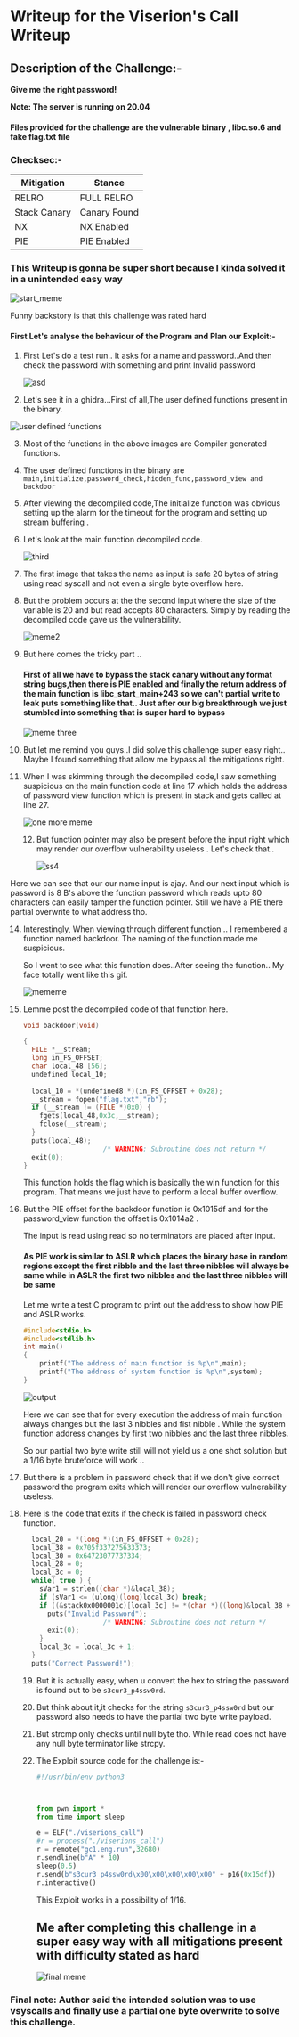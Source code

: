 # Writeup for the Viserion's Call Writeup 

## Description of the Challenge:-

<b> Give me the right password!</b>

<b>Note: The server is running on 20.04 </b>



#### Files provided for the challenge are the vulnerable binary , libc.so.6 and fake flag.txt file

### Checksec:-



| Mitigation   | Stance       |
| ------------ | ------------ |
| RELRO        | FULL RELRO   |
| Stack Canary | Canary Found |
| NX           | NX Enabled   |
| PIE          | PIE Enabled  |



### This Writeup is gonna be super short because I kinda solved it in a unintended easy way



![start_meme](https://memegenerator.net/img/instances/65717385/okay-then-lets-begin.jpg)

Funny backstory is that this challenge was rated hard 

#### First Let's analyse the behaviour of the Program and Plan our Exploit:-

1) First Let's do a test run.. It asks for a name and password..And then check the password with something and print Invalid password

   ![asd](https://raw.githubusercontent.com/vital-information-resource-under-siege/PWN-Challenges/main/inctf-pro-finals/viserions_call/writeup-images/first.png)





2. Let's see it in a ghidra...First of all,The user defined functions present in the binary.

![user defined functions](https://raw.githubusercontent.com/vital-information-resource-under-siege/PWN-Challenges/main/inctf-pro-finals/viserions_call/writeup-images/second.png)



3. Most of the functions in the above images are Compiler generated functions.

4. The user defined functions in the binary are `main,initialize,password_check,hidden_func,password_view and  backdoor`

5. After viewing the decompiled code,The initialize function was obvious setting up the alarm for the timeout for the program and setting up stream buffering .

6. Let's look at the main function decompiled code.

   ![third](https://raw.githubusercontent.com/vital-information-resource-under-siege/PWN-Challenges/main/inctf-pro-finals/viserions_call/writeup-images/third.png)

7. The first image that takes the name as input is safe 20 bytes of string using read syscall and not even a single byte overflow here.

8. But the problem occurs at the the second input where the size of the variable is 20 and but read accepts 80 characters. Simply by reading the decompiled code gave us the vulnerability.

   ![meme2](https://i.redd.it/agw69j6z2c131.jpg)

9. But here comes the tricky part ..

   #### First of all we have to bypass the stack canary without any format string bugs,then there is PIE enabled and finally the return address of the main function is libc_start_main+243 so we can't partial write to leak puts something like that.. Just after our big breakthrough we just stumbled into something that is super hard to bypass

   

   ![meme three](https://memegenerator.net/img/instances/82098423/what-if-i-told-you-there-is-no-way-out.jpg) 

10. But let me remind you guys..I did solve this challenge super easy right.. Maybe I found something that allow me bypass all the mitigations right. 

11. When I was skimming through the decompiled code,I saw something suspicious on the main function code at line 17 which holds the address of password view function which is present in stack and gets called at line 27.

    ![one more meme](https://i.imgflip.com/61y5bv.jpg)

    12. But function pointer may also be present before the input right which may render our overflow vulnerability useless . Let's check that..

        ![ss4](https://raw.githubusercontent.com/vital-information-resource-under-siege/PWN-Challenges/main/inctf-pro-finals/viserions_call/writeup-images/fourth.png)

Here we can see that our our name input is ajay. And our next input which is password is 8 B's above the function password which reads upto 80 characters can easily tamper the function pointer. Still we have a PIE there partial overwrite to what address tho.

14. Interestingly, When viewing through different function .. I remembered a function named backdoor. The naming of the function made me suspicious.

    So I went to see what this function does..After seeing the function.. My face totally went like this gif.

    ![mememe](https://c.tenor.com/8mnrYcikj3sAAAAC/meme-troll.gif)

15. Lemme post the decompiled code of that function here.

    ```c
    void backdoor(void)
    
    {
      FILE *__stream;
      long in_FS_OFFSET;
      char local_48 [56];
      undefined local_10;
      
      local_10 = *(undefined8 *)(in_FS_OFFSET + 0x28);
      __stream = fopen("flag.txt","rb");
      if (__stream != (FILE *)0x0) {
        fgets(local_48,0x3c,__stream);
        fclose(__stream);
      }
      puts(local_48);
                        /* WARNING: Subroutine does not return */
      exit(0);
    }
    ```

    This function holds the flag which is basically the win function for this program. That means we just have to perform a local buffer overflow.

16. But the PIE offset for the backdoor function is 0x1015df and for the password_view function the offset is 0x1014a2 . 

    The input is read using read so no terminators are placed after input. 

    #### As PIE work is similar to ASLR which places the binary base in random regions except the first nibble and the last three nibbles will always be same while in ASLR the first two nibbles and the last three nibbles will be same

    Let me write a test C program to print out the address to show how PIE and ASLR works.

    ```c
    #include<stdio.h>
    #include<stdlib.h>
    int main()
    {
    	printf("The address of main function is %p\n",main);
    	printf("The address of system function is %p\n",system);
    }
    ```

    ![output](https://raw.githubusercontent.com/vital-information-resource-under-siege/PWN-Challenges/main/inctf-pro-finals/viserions_call/writeup-images/fifth.png)

    Here we can see that for every execution the address of main function always changes but the last 3 nibbles and fist nibble . While the system function address changes by first two nibbles and the last three nibbles.

    So our partial two byte write still will not yield us a one shot solution but a 1/16 byte bruteforce will work .. 

17. But there is a problem in password check that if we don't give correct password the program exits which will render our overflow vulnerability useless.

18. Here is the code that exits if the check is failed in password check function.

    ```c
      local_20 = *(long *)(in_FS_OFFSET + 0x28);
      local_38 = 0x705f337275633373;
      local_30 = 0x64723077737334;
      local_28 = 0;
      local_3c = 0;
      while( true ) {
        sVar1 = strlen((char *)&local_38);
        if (sVar1 <= (ulong)(long)local_3c) break;
        if ((&stack0x0000001c)[local_3c] != *(char *)((long)&local_38 + (long)local_3c)) {
          puts("Invalid Password");
                        /* WARNING: Subroutine does not return */
          exit(0);
        }
        local_3c = local_3c + 1;
      }
      puts("Correct Password!");
    ```

    

    19. But it is actually easy, when u convert the hex to string the password is found out to be `s3cur3_p4ssw0rd`.

    20. But think about it,it checks for the string `s3cur3_p4ssw0rd` but our password also needs to have the partial two byte write payload.

    21. But strcmp only checks until null byte tho. While read does not have any null byte terminator like strcpy.

    22. The Exploit source code for the challenge is:-

        ```python
        #!/usr/bin/env python3
        
        
        
        from pwn import *
        from time import sleep
        
        e = ELF("./viserions_call")
        #r = process("./viserions_call")
        r = remote("gc1.eng.run",32680)
        r.sendline(b"A" * 10)
        sleep(0.5)
        r.send(b"s3cur3_p4ssw0rd\x00\x00\x00\x00\x00" + p16(0x15df))
        r.interactive()
        
        ```

        This Exploit works in a possibility  of 1/16.

        ## Me after completing this challenge in a super easy way with all mitigations present with difficulty stated as hard

        ![final meme](https://i.kym-cdn.com/photos/images/newsfeed/002/008/781/65d.png)

### Final note: Author said the intended solution was to use vsyscalls and finally use a partial one byte overwrite to solve this challenge.

